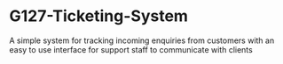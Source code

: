# G127-Ticketing-System
A simple system for tracking incoming enquiries from customers with an easy to use interface for support staff to communicate with clients
